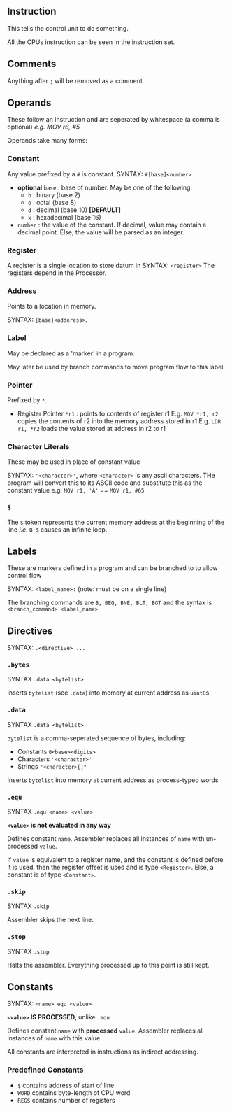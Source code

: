 ## Instruction
This tells the control unit to do something.

All the CPUs instruction can be seen in the instruction set.

## Comments
Anything after `;` will be removed as a comment.

## Operands
These follow an instruction and are seperated by whitespace (a comma is optional)
*e.g. MOV r8, #5*

Operands take many forms:

### Constant
Any value prefixed by a `#` is constant.
SYNTAX: `#[base]<number>`
- **optional** `base` : base of number. May be one of the following:
  - `b` : binary (base 2)
  - `o` : octal (base 8)
  - `d` : decimal (base 10) **[DEFAULT]**
  - `x` : hexadecimal (base 16)
- `number` : the value of the constant. If decimal, value may contain a decimal point. Else, the value will be parsed as an integer.

### Register
A register is a single location to store datum in
SYNTAX: `<register>`
The registers depend in the Processor.

### Address
Points to a location in memory.

SYNTAX: `[base]<adderess>`.

### Label
May be declared as a 'marker' in a program.

May later be used by branch commands to move program flow to this label.

### Pointer
Prefixed by `*`.

- Register Pointer `*r1` : points to contents of register r1
  E.g. `MOV *r1, r2` copies the contents of r2 into the memory address stored in r1
  E.g. `LDR r1, *r2` loads the value stored at address in r2 to r1

### Character Literals
These may be used in place of constant value

SYNTAX: `'<character>'`, where `<character>` is any ascii characters. THe program will convert this to its ASCII code and substitute this as the constant value e.g, `MOV r1, 'A'` == `MOV r1, #65`

### `$`
The `$` token represents the current memory address at the beginning of the line *i.e.* `B $` causes an infinite loop.

## Labels
These are markers defined in a program and can be branched to to allow control flow

SYNTAX: `<label_name>:` (note: must be on a single line)

The branching commands are `B, BEQ, BNE, BLT, BGT` and the syntax is `<branch_command> <label_name>`

## Directives
SYNTAX: `.<directive> ...`

### `.bytes`
SYNTAX `.data <bytelist>`

Inserts `bytelist` (see `.data`) into memory at current address as `uint8`s

### `.data`
SYNTAX `.data <bytelist>`

`bytelist` is a comma-seperated sequence of bytes, including:
- Constants `0<base><digits>`
- Characters `'<character>'`
- Strings `"<character>[]"`

Inserts `bytelist` into memory at current address as process-typed words

### `.equ`
SYNTAX `.equ <name> <value>`

**`<value>` is not evaluated in any way**

Defines constant `name`. Assembler replaces all instances of `name` with un-processed `value`.

If `value` is equivalent to a register name, and the constant is defined before it is used, then the register offset is used and is type `<Register>`. Else, a constant is of type `<Constant>`.

### `.skip`
SYNTAX `.skip`

Assembler skips the next line.

### `.stop`
SYNTAX `.stop`

Halts the assembler. Everything processed up to this point is still kept.

## Constants
SYNTAX: `<name> equ <value>`

**`<value>` IS PROCESSED**, unlike `.equ`

Defines constant `name` with **processed** `value`. Assembler replaces all instances of `name` with this value.

All constants are interpreted in instructions as indirect addressing.

### Predefined Constants
- `$` contains address of start of line
- `WORD` contains byte-length of CPU word
- `REGS` contains number of registers
